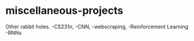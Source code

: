 # miscellaneous-projects
Other rabbit holes.
-CS231n, 
-CNN, 
-webscraping, 
-Reinforcement Learning
-RNNs
